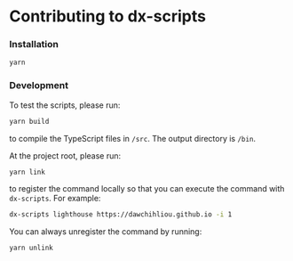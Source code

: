 # Contributing to dx-scripts

### Installation

```bash
yarn
```

### Development

To test the scripts, please run:

```bash
yarn build
```

to compile the TypeScript files in `/src`. The output directory is `/bin`.

At the project root, please run:

```bash
yarn link
```

to register the command locally so that you can execute the command with `dx-scripts`. For example:

```bash
dx-scripts lighthouse https://dawchihliou.github.io -i 1
```

You can always unregister the command by running:

```bash
yarn unlink
```
